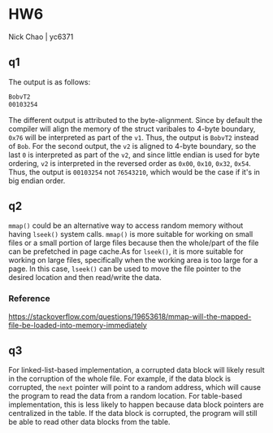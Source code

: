 # HW6

Nick Chao | yc6371

## q1

The output is as follows:

```bash
BobvT2
00103254
```

The different output is attributed to the byte-alignment. Since by default the compiler will align the memory of the struct varibales to 4-byte boundary, `0x76` will be interpreted as part of the `v1`. Thus, the output is `BobvT2` instead of `Bob`. For the second output, the `v2` is aligned to 4-byte boundary, so the last `0` is interpreted as part of the `v2`, and since little endian is used for byte ordering, `v2` is interpreted in the reversed order as `0x00`, `0x10`, `0x32`, `0x54`. Thus, the output is `00103254` not `76543210`, which would be the case if it's in big endian order.

## q2

`mmap()` could be an alternative way to access random memory without having `lseek()` system calls. `mmap()` is more suitable for working on small files or a small portion of large files because then the whole/part of the file can be prefetched in page cache.As for `lseek()`, it is more suitable for working on large files, specifically when the working area is too large for a page. In this case, `lseek()` can be used to move the file pointer to the desired location and then read/write the data.

### Reference
<https://stackoverflow.com/questions/19653618/mmap-will-the-mapped-file-be-loaded-into-memory-immediately>

## q3

For linked-list-based implementation, a corrupted data block will likely result in the corruption of the whole file. For example, if the data block is corrupted, the `next` pointer will point to a random address, which will cause the program to read the data from a random location. For table-based implementation, this is less likely to happen because data block pointers are centralized in the table. If the data block is corrupted, the program will still be able to read other data blocks from the table.
